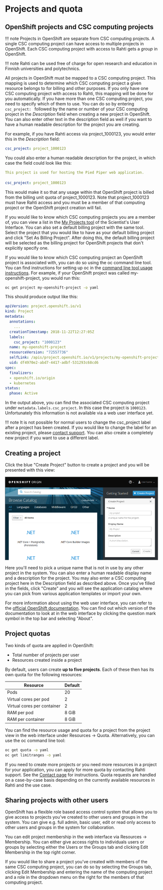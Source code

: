 # Projects and quota

## OpenShift projects and CSC computing projects

!!! note
    Projects in OpenShift are separate from CSC computing projects. A single CSC
    computing project can have access to multiple projects in OpenShift.
    Each CSC computing project with access to Rahti gets a *group* in
    OpenShift.

!!! note
    Rahti can be used free of charge for open research and
    education in Finnish universities and polytechnics.

All projects in OpenShift must be mapped to a CSC computing project. This
mapping is used to determine which CSC computing project a given resource
belongs to for billing and other purposes. If you only have one CSC computing
project with access to Rahti, this mapping will be done for you
automatically. If you have more than one CSC computing project, you need to
specify which of them to use. You can do so by entering `csc_project: ` followed
by the name or number of your CSC computing project in the *Description* field
when creating a new project in OpenShift. You can also enter other text in the
description field as well if you want to have a human readable description for
the project you are creating.

For example, if you have Rahti access via project_1000123, you would
enter this in the *Description* field:

```yaml
csc_project: project_1000123
```

You could also enter a human readable description for the project, in which case
the field could look like this:

```yaml
This project is used for hosting the Pied Piper web application.

csc_project: project_1000123
```

This would make it so that any usage within that OpenShift project is billed
from the billing unit quota of project_1000123. Note that project_1000123 must
have Rahti access and you must be a member of that computing project
or the OpenShift project creation will fail.

If you would like to know which CSC computing projects you are a member of, you
can view a list in the [My Projects
tool](https://sui.csc.fi/group/sui/my-projects) of the Scientist's User
Interface. You can also set a default billing project with the same tool. Select
the project that you would like to have as your default billing project and
click "Set As Billing Project". After doing this, the default billing project
will be selected as the billing project for OpenShift projects that don't
explicitly specify one.

If you would like to know which CSC computing project an OpenShift project is
associated with, you can do so using the oc command line tool. You can find
instructions for setting up oc in the [command line tool usage
instructions](../../usage/cli). For example, if your OpenShift project was called
my-openshift-project, you would run this:

```bash
oc get project my-openshift-project -o yaml
```

This should produce output like this:

```yaml
apiVersion: project.openshift.io/v1
kind: Project
metadata:
  annotations:
    ...
  creationTimestamp: 2018-11-22T12:27:05Z
  labels:
    csc_project: "1000123"
  name: my-openshift-project
  resourceVersion: "72557736"
  selfLink: /apis/project.openshift.io/v1/projects/my-openshift-project
  uid: df4970e2-abd7-4417-adbf-531293c68cd6
spec:
  finalizers:
  - openshift.io/origin
  - kubernetes
status:
  phase: Active
```

In the output above, you can find the associated CSC computing project under
`metadata.labels.csc_project`. In this case the project is `1000123`.
Unfortunately this information is not available via a web user interface yet.

!!! note
    It is not possible for normal users to change the csc_project label
    after a project has been created. If you would like to change the label for
    an existing project, please [contact support](../../contact). You can also create
    a completely new project if you want to use a different label.


## Creating a project

Click the blue "Create Project" button to create a project and you will be
presented with this view:

![OpenShift new project dialog](img/new_project_dialog_3.7.png)

Here you'll need to pick a unique name that is not in use by any other project
in the system. You can also enter a human readable display name and a
description for the project. You may also enter a CSC
computing project here in the Description field as described above. Once
you've filled in the fields, click "Create" and you will see the application
catalog where you can pick from various application templates or import your
own.

For more information about using the web user interface, you can refer to the
[official OpenShift documentation](https://docs.okd.io/). You can find
out which version of the documentation to look at in the web interface by
clicking the question mark symbol in the top bar and selecting "About".

## Project quotas

Two kinds of quota are applied in OpenShift:

* Total number of projects per user
* Resources created inside a project

By default, users can create **up to five projects**. Each of these then has its
own quota for the following resources:

| Resource                         | Default |
|----------------------------------|---------|
| Pods                             | 20      |
| Virtual cores per pod            | 2       |
| Virtual cores per container      | 2       |
| RAM per pod                      | 8 GiB   |
| RAM per container                | 8 GiB   |

You can find the resource usage and quota for a project from the project view in
the web interface under Resources -> Quota. Alternatively, you can use the oc
command line tool:

```bash
oc get quota -o yaml
oc get limitranges -o yaml
```

If you need to create more projects or you need more resources in a project for
your application, you can apply for more quota by contacting Rahti
support. See the  [Contact page](../../contact) for instructions. Quota requests are
handled on a case-by-case basis depending on the currently available resources
in Rahti and the use case.

## Sharing projects with other users

OpenShift has a flexible role based access control system that allows you to
give access to projects you've created to other users and groups in the system.
You can give e.g. full admin, basic user, edit or read only access to other
users and groups in the system for collaboration.

You can edit project membership in the web interface via Resources ->
Membership. You can either give access rights to individuals users or groups by
selecting either the Users or the Groups tab and clicking Edit Membership in the
top right corner.

If you would like to share a project you've created with members of the same CSC
computing project, you can do so by selecting the Groups tab, clicking Edit
Membership and entering the name of the computing project and a role in the
dropdown menu on the right for the members of that computing project.
